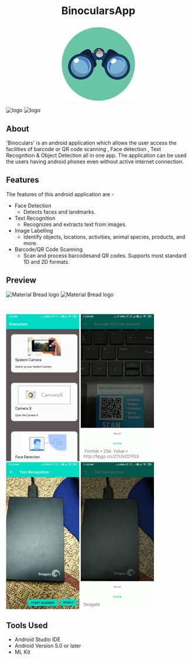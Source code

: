 #  <p align =center>BinocularsApp</p>
<p align="center">
  <img width="200" src="https://github.com/suyash-9/BinocularsApp/blob/main/icon.png" alt="Material Bread logo">
</p>

![logo](https://img.shields.io/badge/Android-3DDC84?style=for-the-badge&logo=android&logoColor=white)
![logo](	https://img.shields.io/badge/Kotlin-0095D5?&style=for-the-badge&logo=kotlin&logoColor=white)

## About
   'Binoculars' is an android application which allows the user access the facilities of barcode or QR code scanning , Face detection , Text Recognition & Object Detection all in one app. The application can be used the users having android phones even without active internet connection.
## Features
   The features of this android application are - 
   * Face Detection 
     - Detects faces and landmarks.
   * Text Recognition 
     - Recognizes and extracts text from images.
   * Image Labelling 
     - Identify objects, locations, activities, animal species, products, and more. 
   * Barcode/QR Code Scanning 
     - Scan and process barcodesand QR codes. Supports most standard 1D and 2D formats.
     
## Preview
<p >
  <img width="200" src="https://github.com/suyash-9/BinocularsApp/blob/main/preview1.gif" alt="Material Bread logo">
  <img width="200" src="https://github.com/suyash-9/BinocularsApp/blob/main/preview2.gif" alt="Material Bread logo">
</p>
<br>
<p >
  <img width="200" src="https://github.com/suyash-9/BinocularsApp/blob/main/Screenshots/s1.jpg" alt="Material Bread logo">
  <img width="200" src="https://github.com/suyash-9/BinocularsApp/blob/main/Screenshots/s2.jpg" alt="Material Bread logo">
  <img width="200" src="https://github.com/suyash-9/BinocularsApp/blob/main/Screenshots/s3.jpg" alt="Material Bread logo">
  <img width="200" src="https://github.com/suyash-9/BinocularsApp/blob/main/Screenshots/s4.jpg" alt="Material Bread logo">
<!--   <img width="200" src="https://github.com/suyash-9/BinocularsApp/blob/main/Screenshots/s5.jpg" alt="Material Bread logo">
  <img width="200" src="https://github.com/suyash-9/BinocularsApp/blob/main/Screenshots/s6.jpg" alt="Material Bread logo"> -->
</p>

 
## Tools Used
* Android Studio IDE
* Android Version 5.0 or later
* ML Kit


 

